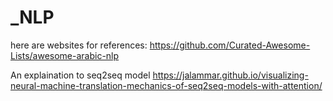 # _NLP

here are websites for references:
https://github.com/Curated-Awesome-Lists/awesome-arabic-nlp

An explaination to seq2seq model
https://jalammar.github.io/visualizing-neural-machine-translation-mechanics-of-seq2seq-models-with-attention/
